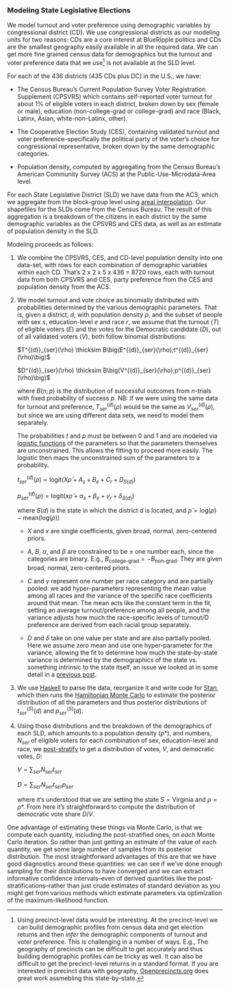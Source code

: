 ### Modeling State Legislative Elections
We model turnout and voter preference using demographic variables by congressional district (CD).
We use congressional districts as our modeling units for two reasons:
CDs are a core interest at BlueRipple politics
and CDs are the smallest geography easily available in all the required data.
We can get more fine grained census data for demographics but the turnout and
voter preference data that we use[^otherData] is not available at the SLD level.

[^otherData]: Using precinct-level data would be interesting.  At the
precinct-level we can build demographic profiles from census data and get election
returns and then *infer* the demographic components of turnout and voter preference.
This is challenging in a number of ways.  E.g., The geography of precincts can be difficult
to get accurately and thus building demographic profiles can be tricky as well. It can also
be difficult to get the precinct-level returns in a standard format.
If you are interested in precinct data with geography,
[Openprecincts.org](https://openprecincts.org) does great work assmebling this state-by-state.

For each of the 436 districts (435 CDs plus DC) in the U.S., we have:

- The Census Bureau’s Current Population Survey Voter Registration Supplement (CPSVRS)
which contains self-reported voter turnout for about 1% of eligible voters in each district,
broken down by sex (female or male), education (non-college-grad or college-grad)
and race (Black, Latinx, Asian, white-non-Latinx, other).

- The Cooperative Election Study (CES), containing validated turnout and voter preference–specifically
the political party of the voter’s choice for congressional representative, broken down by the same
demographic categories.

- Population density, computed by aggregating from the Census Bureau’s American Community Survey
(ACS) at the Public-Use-Microdata-Area level.

For each State Legislative District (SLD) we have data from the ACS, which we aggregate from
the block-group level using
[areal interpolation](https://medium.com/spatial-data-science/spatial-interpolation-with-python-a60b52f16cbb).
Our shapefiles for the SLDs come from the Census Bureau.  The result of this aggregation is a breakdown
of the citizens in each district by the same demographic variables as the CPSVRS and CES data, as well as
an estimate of population density in the SLD.

Modeling proceeds as follows:

1. We combine the CPSVRS, CES, and CD-level population density into one data-set, with rows for each combination
   of demographic variables within each CD.  That’s 2 x 2 x 5 x 436 = 8720 rows, each with turnout data from both
   CPSVRS and CES, party preference from the CES and population density from the ACS.

2. We model turnout and vote choice as binomially distributed with probabilities determined by the various
   demographic parameters.  That is, given a district,
   $d$, with population density $\rho$, and the subset of people with sex $s$, education-level $e$ and race $r$,
   we assume that the turnout ($T$) of eligible voters ($E$)
   and the votes for the Democratic candidate ($D$),
   out of all validated voters ($V$), both follow binomial distributions:

    $T^{(d)}_{ser}(\rho) \thicksim B\big(E^{(d)}_{ser}(\rho);t^{(d)}_{ser}(\rho)\big)$

    $D^{(d)}_{ser}(\rho) \thicksim B\big(V^{(d)}_{ser}(\rho);p^{(d)}_{ser}(\rho)\big)$

    where $B(n;p)$ is the distribution of successful outcomes from $n$-trials with
    fixed probability of success $p$.
    NB: If we were using the same data for turnout and preference, $T^{(d)}_{ser}(\rho)$
    would be the same as $V^{(d)}_{ser}(\rho)$,
    but since we are using different data sets, we need to model them separately.

    The probabilities $t$ and $p$ must be between 0 and 1 and are modeled via
    [logistic functions](https://en.wikipedia.org/wiki/Logistic_function)
    of the parameters so that the parameters themselves are unconstrained.
    This allows the fitting to proceed more easily.
    The logistic then maps the unconstrained
    sum of the parameters to a probability.

    $\begin{equation}
    t^{(d)}_{ser}(\rho) = \textrm{logit}(X\tilde{\rho} + A_s + B_e + C_r + D_{S(d)})
    \end{equation}$

    $\begin{equation}
    p^{(d)}_{ser}(\rho) = \textrm{logit}(x\tilde{\rho} + \alpha_s + \beta_e + \gamma_r + \delta_{S(d)})
    \end{equation}$

    where $S(d)$ is the state in which the district $d$ is located,
    and $\tilde{\rho} = \textrm{log}(\rho) - \textrm{mean}(\textrm{log}(\rho))$

    - $X$ and $x$ are single coefficients, given broad, normal, zero-centered priors.

    - $A$, $B$, $\alpha$, and $\beta$ are constrained to be $\pm$ one number each,
      since the categories are binary.
      E.g., $B_\textrm{college-grad} = -B_\textrm{non-grad}$.
      They are given broad, normal, zero-centered priors.

    - $C$ and $\gamma$ represent one number per race category and are partially pooled:
      we add hyper-parameters representing the mean value among all races and the variance
      of the specific race coefficients around that mean.  The mean acts like the constant term
      in the fit, setting an average turnout/preference among all people,
      and the variance adjusts how much the race-specific levels
      of turnout/D preference are derived from each racial group separately.

    - $D$ and $\delta$ take on one value per state and are also partially pooled.
      Here we assume zero mean and use one
      hyper-parameter for the variance, allowing the fit to determine
      how much the state-by-state variance is determined by the demographics of the state
      vs. something intrinsic to the state itself, an issue we looked at in some detail in
      a [previous post](https://blueripple.github.io/research/Turnout/StateSpecific1/post.html).

3. We use
   [Haskell](https://www.haskell.org) to parse the data, reorganize it and write code for
   [Stan](https://mc-stan.org), which then runs the
   [Hamiltonian Monte Carlo](https://en.wikipedia.org/wiki/Hamiltonian_Monte_Carlo)
   to estimate the posterior distribution of all the parameters and thus
   posterior distributions of $t^{(S)}_{ser}(d)$ and $p^{(S)}_{ser}(d)$.

4. Using those distributions and the breakdown of the demographics of each SLD,
   which amounts to a population density ($\rho*$), and numbers, $N_{ser}$
   of eligible voters for each combination of sex, education-level and race, we
   [post-stratify](https://en.wikipedia.org/wiki/Multilevel_regression_with_poststratification)
   to get a distribution of votes, $V$, and democratic votes, $D$:

    $\begin{equation}
    V = \sum_{ser} N_{ser} t_{ser}
    \end{equation}$

    $\begin{equation}
    D = \sum_{ser} N_{ser} t_{ser} p_{ser}
    \end{equation}$

    where it’s understood that we are setting the state $S=\textrm{Virginia}$
    and $\rho=\rho*$.
    From here it’s straightforward to compute the distribution
    of democratic vote share $D/V$.

One advantage of estimating these things via Monte Carlo, is that we compute each quantity,
including the post-stratified ones, on *each* Monte Carlo iteration.  So rather than just
getting an estimate of the value of each quantity, we get some large number of samples from
its posterior distribution.  The most straightforward advantages of this are that we have good
diagnostics around these quantities: we can see if we’ve done enough sampling for
their distributions to have converged and we can extract informative confidence
intervals–even of derived quantities like the post-stratifications–rather
than just crude estimates of standard deviation as you might get from various methods which
estimate parameters via optimization of the maximum-likelihood function.
